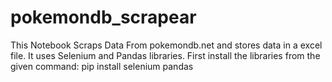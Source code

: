 # pokemondb_scrapear

This Notebook Scraps Data From pokemondb.net and stores data in a excel file.
It uses Selenium and Pandas libraries. 
First install the libraries from the given command:
pip install selenium pandas
